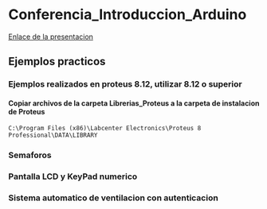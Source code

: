 # Conferencia_Introduccion_Arduino
[Enlace de la presentacion](https://www.canva.com/design/DAFu3TX0uTk/hjTEpxasn2nqVr-sl2OhsA/edit?utm_content=DAFu3TX0uTk&utm_campaign=designshare&utm_medium=link2&utm_source=sharebutton)

## Ejemplos practicos
### Ejemplos realizados en proteus 8.12, utilizar 8.12 o superior
#### Copiar archivos de la carpeta Librerias_Proteus a la carpeta de instalacion de Proteus

    C:\Program Files (x86)\Labcenter Electronics\Proteus 8 Professional\DATA\LIBRARY

### Semaforos
### Pantalla LCD y KeyPad numerico
### Sistema automatico de ventilacion con autenticacion
